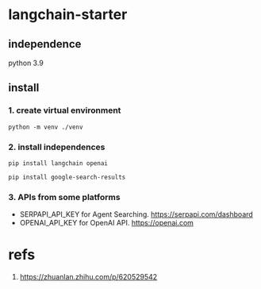# langchain-starter

## independence

python 3.9

## install

### 1. create virtual environment

```
python -m venv ./venv

```

### 2. install independences

```
pip install langchain openai

pip install google-search-results
```

### 3. APIs from some platforms

- SERPAPI_API_KEY for Agent Searching. https://serpapi.com/dashboard
- OPENAI_API_KEY for OpenAI API. https://openai.com

# refs

1. https://zhuanlan.zhihu.com/p/620529542